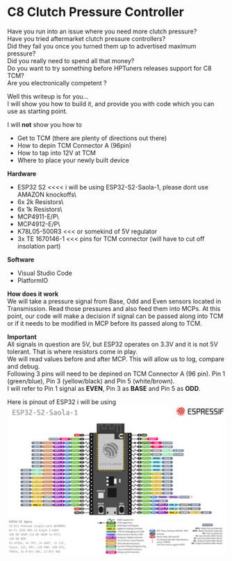 
# C8 Clutch Pressure Controller

Have you run into an issue where you need more clutch pressure?\
Have you tried aftermarket clutch pressure controllers?\
Did they fail you once you turned them up to advertised maximum pressure?\
Did you really need to spend all that money?\
Do you want to try something before HPTuners releases support for C8 TCM? \
Are you electronically competent ?

Well this writeup is for you...\
I will show you how to build it, and provide you with code which you can use as starting point.

I will **not**  show you how to
* Get to TCM (there are plenty of directions out there)
* How to depin TCM Connector A (96pin)
* How to tap into 12V at TCM
* Where to place your newly built device

**Hardware**
* ESP32 S2        <<<< i will be using ESP32-S2-Saola-1, please dont use AMAZON knockoffs\
* 6x 2k Resistors\
* 6x 1k Resistors\
* MCP4911-E/P\
* MCP4912-E/P\
* K78L05-500R3    <<< or somekind of 5V regulator
* 3x TE 1670146-1 <<< pins for TCM connector (will have to cut off insolation part)


**Software**
* Visual Studio Code
* PlatformIO


**How does it work**\
We will take a pressure signal from Base, Odd and Even sensors located in Transmission.  Read those pressures and also feed them into MCPs.  At this point, our code will make a decision if signal can be passed along into TCM or if it needs to be modified in MCP before its passed along to TCM.


**Important**\
All signals in question are 5V, but ESP32 operates on 3.3V and it is not 5V tolerant.  That is where resistors come in play.\
We will read values before and after MCP.  This will allow us to log, compare and debug.\
Following 3 pins will need to be depined on TCM Connector A (96 pin).  Pin 1 (green/blue), Pin 3 (yellow/black) and Pin 5 (white/brown).\
I will refer to Pin 1 signal as **EVEN**, Pin 3 as **BASE** and Pin 5 as **ODD**.


Here is pinout of ESP32 i will be using
![ESP32](esp32-s2_saola1-pinout.jpg)
